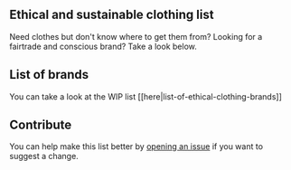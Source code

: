 ## Ethical and sustainable clothing list

Need clothes but don't know where to get them from? Looking for a fairtrade and conscious brand? Take a look below.

## List of brands

You can take a look at the WIP list [[here|list-of-ethical-clothing-brands]]

## Contribute

You can help make this list better by [opening an issue](ethical-clothing/issues) if you want to suggest a change.
